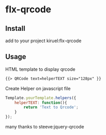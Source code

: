 # flx-qrcode

## Install
add to your project kiruel:flx-qrcode

## Usage
HTML template to display qrcode
```html
{{> QRCode text=helperTEXT size="128px" }}
```
Create Helper on javascript file
```javascript
Template.yourTemplate.helpers({
    helperTEXT: function(){
        return 'Text to Qrcode';
    }
});
```


many thanks to steeve:jquery-qrcode

